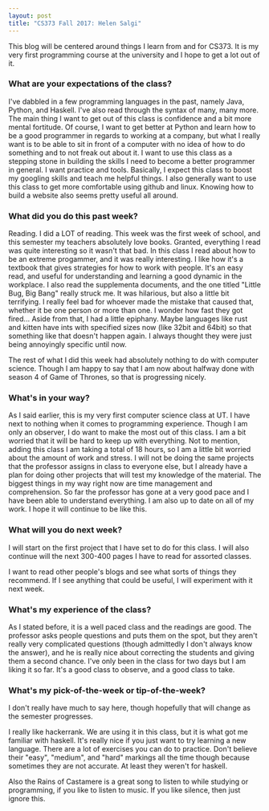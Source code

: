 ```yaml
---
layout: post
title: "CS373 Fall 2017: Helen Salgi"
---
```


This blog will be centered around things I learn from and for CS373. It is my very first programming course at the university and I hope to get a lot out of it.

### What are your expectations of the class?

I've dabbled in a few programming languages in the past, namely Java, Python, and Haskell. I've also read through the syntax of many, many more. The main thing I want to get out of this class is confidence and a bit more mental fortitude. Of course, I want to get better at Python and learn how to be a good programmer in regards to working at a company, but what I really want is to be able to sit in front of a computer with no idea of how to do something and to not freak out about it. I want to use this class as a stepping stone in building the skills I need to become a better programmer in general. I want practice and tools. Basically, I expect this class to boost my googling skills and teach me helpful things. I also generally want to use this class to get more comfortable using github and linux. Knowing how to build a website also seems pretty useful all around.

### What did you do this past week?

Reading. I did a LOT of reading. This week was the first week of school, and this semester my teachers absolutely love books. Granted, everything I read was quite interesting so it wasn't that bad. In this class I read about how to be an extreme progammer, and it was really interesting. I like how it's a textbook that gives strategies for how to work with people. It's an easy read, and useful for understanding and learning a good dynamic in the workplace. I also read the supplementa documents, and the one titled "Little Bug, Big Bang" really struck me. It was hilarious, but also a little bit terrifying. I really feel bad for whoever made the mistake that caused that, whether it be one person or more than one. I wonder how fast they got fired... Aside from that, I had a little epiphany. Maybe languages like rust and kitten have ints with specified sizes now (like 32bit and 64bit) so that something like that doesn't happen again. I always thought they were just being annoyingly specific until now.

The rest of what I did this week had absolutely nothing to do with computer science. Though I am happy to say that I am now about halfway done with season 4 of Game of Thrones, so that is progressing nicely. 

### What's in your way?

As I said earlier, this is my very first computer science class at UT. I have next to nothing when it comes to programming experience. Though I am only an observer, I do want to make the most out of this class. I am a bit worried that it will be hard to keep up with everything. Not to mention, adding this class I am taking a total of 18 hours, so I am a little bit worried about the amount of work and stress. I will not be doing the same projects that the professor assigns in class to everyone else, but I already have a plan for doing other projects that will test my knowledge of the material. The biggest things in my way right now are time management and comprehension. So far the professor has gone at a very good pace and I have been able to understand everything. I am also up to date on all of my work. I hope it will continue to be like this. 

### What will you do next week?

I will start on the first project that I have set to do for this class. I will also continue will the next 300-400 pages I have to read for assorted classes. 

I want to read other people's blogs and see what sorts of things they recommend. If I see anything that could be useful, I will experiment with it next week. 

### What's my experience of the class?

As I stated before, it is a well paced class and the readings are good. The professor asks people questions and puts them on the spot, but they aren't really very complicated questions (though admittedly I don't always know the answer), and he is really nice about correcting the students and giving them a second chance. I've only been in the class for two days but I am liking it so far. It's a good class to observe, and a good class to take. 

### What's my pick-of-the-week or tip-of-the-week?

I don't really have much to say here, though hopefully that will change as the semester progresses. 

I really like hackerrank. We are using it in this class, but it is what got me familiar with haskell. It's really nice if you just want to try learning a new language. There are a lot of exercises you can do to practice. Don't believe their "easy", "medium", and "hard" markings all the time though because sometimes they are not accurate. At least they weren't for haskell. 

Also the Rains of Castamere is a great song to listen to while studying or programming, if you like to listen to music. If you like silence, then just ignore this. 

